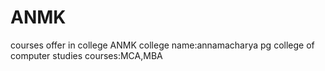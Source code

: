 # ANMK
courses offer in college ANMK
college name:annamacharya pg college of computer studies
courses:MCA,MBA
